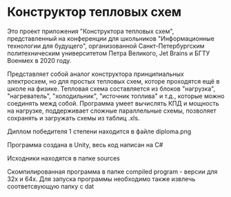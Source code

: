 # Конструктор тепловых схем

Это проект приложения "Конструктора тепловых схем", представленный на конференции для школьников "Информационные технологии для будущего", организованной Санкт-Петербургским политехническим университетом Петра Великого, Jet Brains и БГТУ Военмех в 2020 году. 

Представляет собой аналог конструктора принципиальных электросхем, но для простых тепловых схем, которе проходятся ещё в школе на физике. Тепловая схема составляется из блоков "нагрузка", "нагреватель", "холодильник", "источник топлива" и т.д., которые можно соединять межд собой. Программа умеет вычислять КПД и мощность на нагрузке, поддерживает сложные параллельные схемы, позволяет сохранять и загружать схемы из таблиц .xls. 

Диплом победителя 1 степени находится в файле diploma.png

Программа создана в Unity, весь код написан на C#

Исходники находятся в папке sources 

Скомпилированная программа в папке compiled program - версии для 32х и 64х. Для запуска программы необходимо также извлечь соответсвующую папку с dat
